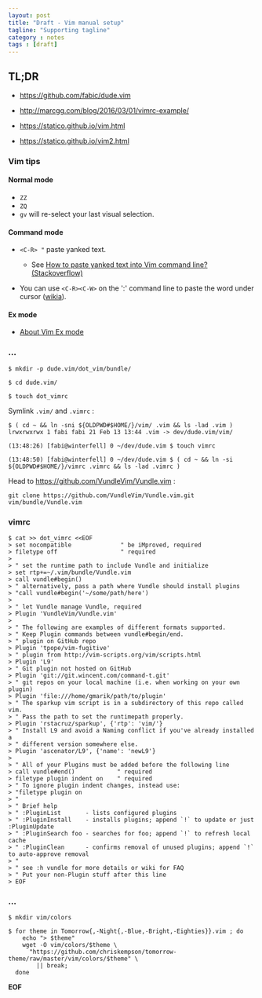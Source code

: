 ```yaml
---
layout: post
title: "Draft - Vim manual setup"
tagline: "Supporting tagline"
category : notes
tags : [draft]
---
```


## TL;DR

* <https://github.com/fabic/dude.vim>

* <http://marcgg.com/blog/2016/03/01/vimrc-example/>
* <https://statico.github.io/vim.html>
* <https://statico.github.io/vim2.html>

### Vim tips


#### Normal mode

* `ZZ`
* `ZQ`
* `gv` will re-select your last visual selection.


#### Command mode

* `<C-R> "` paste yanked text.
    * See [How to paste yanked text into Vim command line? (Stackoverflow)](http://stackoverflow.com/a/3997110/643087)

* You can use `<C-R><C-W>` on the ':' command line to paste the word under cursor
  ([wikia](http://vim.wikia.com/wiki/Word_under_cursor_for_command)).


#### Ex mode

* [About Vim Ex mode](https://en.wikibooks.org/wiki/Learning_the_vi_Editor/Vim/Modes#Ex-mode)


### ...

    $ mkdir -p dude.vim/dot_vim/bundle/

    $ cd dude.vim/

    $ touch dot_vimrc

Symlink `.vim/` and `.vimrc` :

    $ ( cd ~ && ln -sni ${OLDPWD#$HOME/}/vim/ .vim && ls -lad .vim )
    lrwxrwxrwx 1 fabi fabi 21 Feb 13 13:44 .vim -> dev/dude.vim/vim/

    (13:48:26) [fabi@winterfell] 0 ~/dev/dude.vim $ touch vimrc

    (13:48:50) [fabi@winterfell] 0 ~/dev/dude.vim $ ( cd ~ && ln -si ${OLDPWD#$HOME/}/vimrc .vimrc && ls -lad .vimrc )

Head to <https://github.com/VundleVim/Vundle.vim> :

    git clone https://github.com/VundleVim/Vundle.vim.git vim/bundle/Vundle.vim

### vimrc

    $ cat >> dot_vimrc <<EOF
    > set nocompatible              " be iMproved, required
    > filetype off                  " required
    >
    > " set the runtime path to include Vundle and initialize
    > set rtp+=~/.vim/bundle/Vundle.vim
    > call vundle#begin()
    > " alternatively, pass a path where Vundle should install plugins
    > "call vundle#begin('~/some/path/here')
    >
    > " let Vundle manage Vundle, required
    > Plugin 'VundleVim/Vundle.vim'
    >
    > " The following are examples of different formats supported.
    > " Keep Plugin commands between vundle#begin/end.
    > " plugin on GitHub repo
    > Plugin 'tpope/vim-fugitive'
    > " plugin from http://vim-scripts.org/vim/scripts.html
    > Plugin 'L9'
    > " Git plugin not hosted on GitHub
    > Plugin 'git://git.wincent.com/command-t.git'
    > " git repos on your local machine (i.e. when working on your own plugin)
    > Plugin 'file:///home/gmarik/path/to/plugin'
    > " The sparkup vim script is in a subdirectory of this repo called vim.
    > " Pass the path to set the runtimepath properly.
    > Plugin 'rstacruz/sparkup', {'rtp': 'vim/'}
    > " Install L9 and avoid a Naming conflict if you've already installed a
    > " different version somewhere else.
    > Plugin 'ascenator/L9', {'name': 'newL9'}
    >
    > " All of your Plugins must be added before the following line
    > call vundle#end()            " required
    > filetype plugin indent on    " required
    > " To ignore plugin indent changes, instead use:
    > "filetype plugin on
    > "
    > " Brief help
    > " :PluginList       - lists configured plugins
    > " :PluginInstall    - installs plugins; append `!` to update or just :PluginUpdate
    > " :PluginSearch foo - searches for foo; append `!` to refresh local cache
    > " :PluginClean      - confirms removal of unused plugins; append `!` to auto-approve removal
    > "
    > " see :h vundle for more details or wiki for FAQ
    > " Put your non-Plugin stuff after this line
    > EOF

### ...

    $ mkdir vim/colors

    $ for theme in Tomorrow{,-Night{,-Blue,-Bright,-Eighties}}.vim ; do
        echo "> $theme"
        wget -O vim/colors/$theme \
          "https://github.com/chriskempson/tomorrow-theme/raw/master/vim/colors/$theme" \
            || break;
      done



__EOF__

